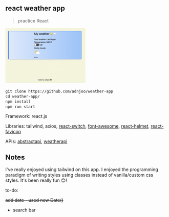 ## react weather app

> practice React

<a href='https://adnjoo.github.io/weather-app/'><img src='./scrn1.png' width='250px'></a>

```
git clone https://github.com/adnjoo/weather-app
cd weather-app/
npm install
npm run start
```

Framework: react.js

Libraries: tailwind, axios, [react-switch](https://www.npmjs.com/package/react-switch), [font-awesome](https://fontawesome.com/), [react-helmet](https://github.com/nfl/react-helmet), [react-favicon](https://www.npmjs.com/package/react-favicon)

APIs: [abstractapi](https://www.abstractapi.com/), [weatherapi](https://www.weatherapi.com/)

## Notes

I've really enjoyed using tailwind on this app. I enjoyed the programming paradigm of writing styles using classes instead of vanilla/custom css styles. It's been really fun 😊!

to-do:

~~add date - used new Date()~~

- search bar

